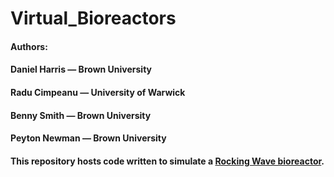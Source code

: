 # Virtual_Bioreactors

#### Authors:
####  Daniel Harris — Brown University
####  Radu Cimpeanu — University of Warwick
####  Benny Smith — Brown University
####  Peyton Newman — Brown University

#### This repository hosts code written to simulate a [Rocking Wave bioreactor](https://link.springer.com/article/10.1023/A:1008025016272).
